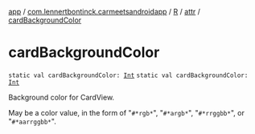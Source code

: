 [app](../../../index.md) / [com.lennertbontinck.carmeetsandroidapp](../../index.md) / [R](../index.md) / [attr](index.md) / [cardBackgroundColor](./card-background-color.md)

# cardBackgroundColor

`static val cardBackgroundColor: `[`Int`](https://kotlinlang.org/api/latest/jvm/stdlib/kotlin/-int/index.html)
`static val cardBackgroundColor: `[`Int`](https://kotlinlang.org/api/latest/jvm/stdlib/kotlin/-int/index.html)

Background color for CardView.

May be a color value, in the form of "`#*rgb*`", "`#*argb*`", "`#*rrggbb*`", or "`#*aarrggbb*`".


